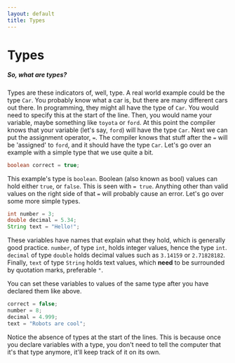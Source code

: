 ```yaml
---
layout: default
title: Types
---
```


# Types

##### **So, what are types?**

Types are these indicators of, well, type. A real world example could be the type `Car`. You probably know what a car is, but there are many different cars out there. In programming, they might all have the type of `Car`. You would need to specify this at the start of the line. Then, you would name your variable, maybe something like `toyota` or `ford`. At this point the compiler knows that your variable (let's say, `ford`) will have the type `Car`. Next we can put the assignment operator, `=`. The compiler knows that stuff after the `=` will be 'assigned' to `ford`, and it should have the type `Car`. Let's go over an example with a simple type that we use quite a bit.

```java
boolean correct = true;
```

This example's type is `boolean`. Boolean (also known as bool) values can hold either `true`, or `false`. This is seen with `= true`. Anything other than valid values on the right side of that `=` will probably cause an error. Let's go over some more simple types.

```java
int number = 3;
double decimal = 5.34;
String text = "Hello!";
```

These variables have names that explain what they hold, which is generally good practice. `number`, of type `int`, holds integer values, hence the type `int`. `decimal` of type `double` holds decimal values such as `3.14159` or `2.71828182`. Finally, `text` of type `String` holds text values, which **need** to be surrounded by quotation marks, preferable `"`.

You can set these variables to values of the same type after you have declared them like above.

```java
correct = false;
number = 8;
decimal = 4.999;
text = "Robots are cool";
```

Notice the absence of types at the start of the lines. This is because once you declare variables with a type, you don't need to tell the computer that it's that type anymore, it'll keep track of it on its own.